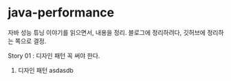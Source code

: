 # java-performance
자바 성능 튜닝 이야기를 읽으면서, 내용을 정리.
블로그에 정리하려다, 깃허브에 정리하는 쪽으로 결정.


Story 01 : 디자인 패턴 꼭 써야 한다.

1. 디자인 패턴
asdasdb
